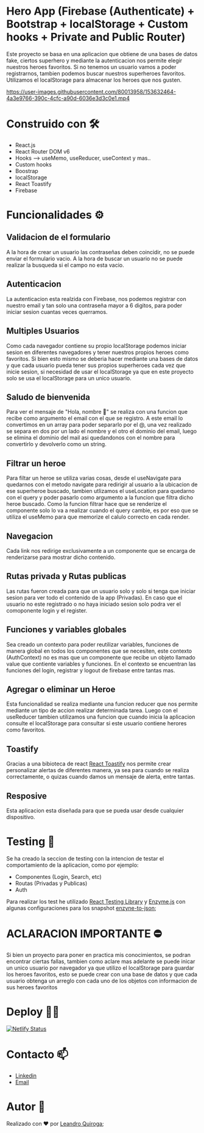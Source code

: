 # Hero App (Firebase (Authenticate) + Bootstrap + localStorage + Custom hooks + Private and Public Router)

Este proyecto se basa en una aplicacion que obtiene de una bases de datos fake, ciertos superhero y mediante la autenticacion nos permite elegir nuestros heroes favoritos. Si no tenemos un usuario vamos a poder registrarnos, tambien podemos buscar nuestros superheroes favoritos. Utilizamos el localStorage para almacenar los heroes que nos gusten. 



https://user-images.githubusercontent.com/80013958/153632464-4a3e9766-390c-4cfc-a90d-6036e3d3c0e1.mp4



# Construido con 🛠️
* React.js
* React Router DOM v6
* Hooks --> useMemo, useReducer, useContext y mas..
* Custom hooks
* Boostrap
* localStorage
* React Toastify
* Firebase

# Funcionalidades ⚙️

## Validacion de el formulario
A la hora de crear un usuario las contraseñas deben coincidir, no se puede enviar el formulario vacio. A la hora de buscar un usuario no se puede realizar la busqueda si el campo no esta vacio.

## Autenticacion
La autenticacion esta realzida con Firebase, nos podemos registrar con nuestro 
email y tan solo una contraseña mayor a 6 digitos, para poder iniciar sesion cuantas veces querramos. 

## Multiples Usuarios
Como cada navegador contiene su propio localStorage podemos iniciar sesion en diferentes navegadores y tener nuestros propios heroes como favoritos. Si bien
esto mismo se deberia hacer mediante una bases de datos y que cada usuario pueda tener sus propios superheroes cada vez que inicie sesion, si necesidad de usar el localStorage ya que en este proyecto solo se usa el localStorage para un unico usuario.

## Saludo de bienvenida
Para ver el mensaje de "Hola, nombre 👋" se realiza con una funcion que recibe como argumento el email con el que se registro. A este email lo convertimos en un array para poder separarlo por el @, una vez realizado se separa en dos por un lado el nombre y el otro el dominio del email, luego se elimina el dominio del mail asi quedandonos con el nombre para convertirlo y devolverlo como un string. 

## Filtrar un heroe
Para filtar un heroe se utiliza varias cosas, desde el useNavigate para quedarnos con el metodo navigate para redirigir al usuario a la ubicacion de ese superheroe buscado, tambien utlizamos el useLocation para quedarno con el query y poder pasarlo como argumento a la funcion que filtra dicho heroe buscado. Como la funcion filtrar hace que se renderize el componente solo lo va a realizar cuando el query cambie, es por eso que se utiliza el useMemo para que memorize el calulo correcto en cada render. 

## Navegacion 
Cada link nos redirige exclusivamente a un componente que se encarga de renderizarse para mostrar dicho contenido.  

## Rutas privada y Rutas publicas
Las rutas fueron creada para que un usuario solo y solo si tenga que iniciar sesion para ver todo el contenido de la app (Privadas). 
En caso que el usuario no este registrado o no haya iniciado sesion 
solo podra ver el comoponente login y el register. 

## Funciones y variables globales 
Sea creado un contexto para poder reutilizar variables, funciones de manera global en todos los componentes que se necesiten, este contexto (AuthContext) no es mas que un componente que recibe un objeto llamado value que contiente variables y funciones. En el contexto se encuentran las funciones del login, registrar y logout de firebase entre tantas mas. 

## Agregar o eliminar un Heroe
Esta funcionalidad se realiza mediante una funcion reducer que nos permite mediante un tipo de accion realizar determinada tarea. Luego con el useReducer tambien utilizamos una funcion que cuando inicia la aplicacion consulte el localStorage para consultar si este usuario contiene herores como favoritos.

## Toastify 
Gracias a una bibioteca de react [React Toastify](https://fkhadra.github.io/react-toastify/introduction) nos permite crear personalizar alertas de diferentes manera, ya sea para cuando se realiza correctamente, o quizas cuando damos un mensaje de alerta, entre tantas.  

## Resposive
Esta aplicacion esta diseñada para que se pueda usar desde cualquier dispositivo. 

# Testing 🧪
Se ha creado la seccion de testing con la intencion de testar el comportamiento de la aplicacion, como por ejemplo:

* Componentes (Login, Search, etc)
* Routas (Privadas y Publicas)
* Auth

Para realizar los test he utilizado [React Testing Library](https://testing-library.com/) y [Enzyme.js](https://enzymejs.github.io/enzyme/) con algunas configuraciones para los snapshot [enzyne-to-json](https://github.com/adriantoine/enzyme-to-json);

# ACLARACION IMPORTANTE ⛔️
Si bien un proyecto para poner en practica mis conocimientos, se podran encontrar ciertas fallas, tambien como aclare mas adelante se puede inicar un unico usuario por navegador ya que utilizo el localStorage para guardar los heroes favoritos, esto se puede crear con una base de datos y que cada usuario obtenga un arreglo con cada uno de los objetos con informacion de sus heroes favoritos

# Deploy 👨‍💻
[![Netlify Status](https://api.netlify.com/api/v1/badges/22f9eaad-4e86-408f-92f7-2424e741e96e/deploy-status)](https://tusuperheroe.netlify.app/)
# Contacto 📫
- [Linkedin](https://www.linkedin.com/in/leanquiroga95/)
- [Email](mailto:leandroquiroga9514@gmail.com)

# Autor 👤
Realizado con ❤️ por [Leandro Quiroga](https://github.com/leandroquiroga);
